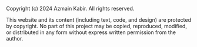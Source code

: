 Copyright (c) 2024 Azmain Kabir. All rights reserved.

This website and its content (including text, code, and design) are protected by copyright.
No part of this project may be copied, reproduced, modified, or distributed in any form 
without express written permission from the author.
